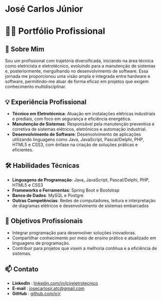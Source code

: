 # José Carlos Júnior

# 👨‍💻 Portfólio Profissional

## 🧾 Sobre Mim

Sou um profissional com trajetória diversificada, iniciando na área técnica como eletricista e eletrotécnico, evoluindo para a manutenção de sistemas e, posteriormente, mergulhando no desenvolvimento de software. Essa jornada me proporcionou uma visão ampla e integrada entre hardware e software, permitindo-me atuar de forma eficaz em projetos que exigem conhecimento multidisciplinar.

## 💡 Experiência Profissional

- **Técnico em Eletrotécnica**: Atuação em instalações elétricas industriais e prediais, com foco em segurança e eficiência energética.
- **Manutenção de Sistemas**: Responsável pela manutenção preventiva e corretiva de sistemas elétricos, eletrônicos e automação industrial.
- **Desenvolvimento de Software**: Desenvolvimento de aplicações utilizando linguagens como Java, JavaScript, Pascal/Delphi, PHP, HTML5 e CSS3, com ênfase na criação de soluções práticas e eficientes.

## 🛠️ Habilidades Técnicas

- **Linguagens de Programação**: Java, JavaScript, Pascal/Delphi, PHP, HTML5 e CSS3
- **Frameworks e Ferramentas**: Spring Boot e Bootstrap
- **Banco de Dados**: MySQL e Postgre
- **Outras Competências**: Redes de computadores, leitura e interpretação de diagramas elétricos e desenvolvimento de sistemas embarcados

## 🎯 Objetivos Profissionais

- Integrar programação para desenvolver soluções inovadoras.
- Compartilhar conhecimento por meio de ensino prático e atualizado em linguagens de programação.
- Contribuir para projetos que visem a melhoria contínua e a eficiência de sistemas.

## 📫 Contato

- **LinkedIn** : [linkedin.com/in/jcjreletrotecnico](https://www.linkedin.com/in/jcjreletrotecnico)
- **E-mail**   : [josecarlosjr.atc@gmail.com](mailto:josecarlosjr.atc@gmail.com)
- **GitHub**   : [github.com/jcjr](https://github.com/jcjr)
